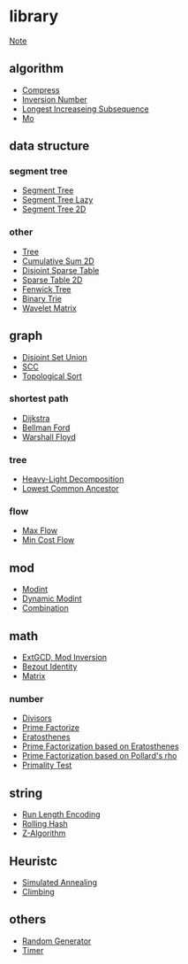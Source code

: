# library

[Note](./note.md)

## algorithm

- [Compress](./algorithm/compress.md)
- [Inversion Number](./algorithm/inversion_number.md)
- [Longest Increaseing Subsequence](./algorithm/lis.md)
- [Mo](./algorithm/mo.md)
<!-- - [Doubling] -->
<!-- - [Convex Hull Trick](https://ei1333.github.io/luzhiled/snippets/structure/convex-hull-trick-add-monotone.html) -->

## data structure

### segment tree

- [Segment Tree](./data_structure/segt.md)
- [Segment Tree Lazy](./data_structure/segtlz.md)
- [Segment Tree 2D](./data_structure/seg2d.md)
<!-- - [Segment Tree Dual] -->
<!-- - [Segment Tree Beats] -->
<!-- - [Persistent Segment Tree] -->

### other

- [Tree](./data_structure/tree.md)
- [Cumulative Sum 2D](./data_structure/cum2d.md)
- [Disjoint Sparse Table](./data_structure/dst.md)
- [Sparse Table 2D](./data_structure/st2d.md)
- [Fenwick Tree](./data_structure/fen.md)
- [Binary Trie](./data_structure/bintr.md)
- [Wavelet Matrix](./data_structure/wvmt.md)
<!-- - [Li Chao Tree](./data_structure/dlct.md) -->
<!-- - [Link-Cut Tree] -->
<!-- - [Skew Heap] -->
<!-- - [Splay Tree] -->
<!-- - [Persistent Array] -->

## graph

- [Disjoint Set Union](./graph/dsu.md)
- [SCC](./graph/scc.md)
- [Topological Sort](./graph/toposort.md)
<!-- - [Low Link] -->

### shortest path

- [Dijkstra](./graph/sp/dij.md)
- [Bellman Ford](./graph/sp/bf.md)
- [Warshall Floyd](./graph/sp/wf.md)

### tree

- [Heavy-Light Decomposition](./graph/tree/hld.md)
- [Lowest Common Ancestor](./graph/tree/lca.md)
<!-- - [Rerooting] -->
<!-- - [Diameter] -->
<!-- - [Centroid Decomposition] -->

### flow

- [Max Flow](./graph/flow/mxf.md)
- [Min Cost Flow](./graph/flow/mcf.md)

## mod

- [Modint](./mod/modint.md)
- [Dynamic Modint](./mod/dymodint.md)
- [Combination](./mod/cmb.md)

## math

- [ExtGCD, Mod Inversion](./math/extgcd.md)
- [Bezout Identity](./math/bezout_identity.md)
- [Matrix](./math/matrix.md)
<!-- - [Geometory] -->
<!-- - [FPS] -->
<!-- - [Lagrange Polynomial] -->
<!-- - [Fast Fourier Transform] -->
<!-- - [Convolution] -->

### number

- [Divisors](./math/divisors.md)
- [Prime Factorize](./math/pf.md)
- [Eratosthenes](./math/primes.md)
- [Prime Factorization based on Eratosthenes](./math/osak.md)
- [Prime Factorization based on Pollard's rho](./math/rho.md)
- [Primality Test](./math/ptest.md)
<!-- - [Fraction] -->
<!-- - [Quotient Ranges] -->

## string

- [Run Length Encoding](./string/rle.md)
- [Rolling Hash](./string/rh.md)
- [Z-Algorithm](./string/zalgo.md)
<!-- - [Manacher] -->
<!-- - [Suffix Array] -->
<!-- - [LCP Array] -->
<!-- - [KMP] -->
<!-- - [Trie] -->
<!-- - [Aho-Corasick] -->

## Heuristc
- [Simulated Annealing](./heuristic/sa.md)
- [Climbing](./heuristic/cl.md)

## others
- [Random Generator](./others/random.md)
- [Timer](./others/timer.md)
